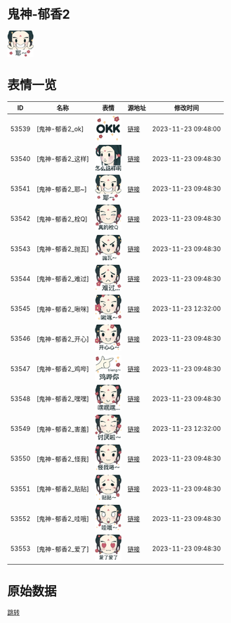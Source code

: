 # 鬼神-郁香2

<img src="./cover.png" height="60" alt="cover" />

# 表情一览

|ID|名称|表情|源地址|修改时间|
|----|----|----|----|----|
|53539|[鬼神-郁香2_ok]|<img src="./pic/053539_%5B鬼神-郁香2_ok%5D.png" height="60" alt="ok"/>|[链接](https://i0.hdslb.com/bfs/garb/20fad5ac92449e1864100c10da53526c70eb61bf.png)|2023-11-23 09:48:00|
|53540|[鬼神-郁香2_这样]|<img src="./pic/053540_%5B鬼神-郁香2_这样%5D.png" height="60" alt="这样"/>|[链接](https://i0.hdslb.com/bfs/garb/096b277c4e4b86707a38ed1670ece38a00dfd9c8.png)|2023-11-23 09:48:30|
|53541|[鬼神-郁香2_耶~]|<img src="./pic/053541_%5B鬼神-郁香2_耶~%5D.png" height="60" alt="耶~"/>|[链接](https://i0.hdslb.com/bfs/garb/ccd092d8efb976d4ab12ee76622ce4ac58e3d021.png)|2023-11-23 09:48:30|
|53542|[鬼神-郁香2_栓Q]|<img src="./pic/053542_%5B鬼神-郁香2_栓Q%5D.png" height="60" alt="栓Q"/>|[链接](https://i0.hdslb.com/bfs/garb/212f12092e87d87e4ce524c18216077d24673a20.png)|2023-11-23 09:48:30|
|53543|[鬼神-郁香2_抛瓦]|<img src="./pic/053543_%5B鬼神-郁香2_抛瓦%5D.png" height="60" alt="抛瓦"/>|[链接](https://i0.hdslb.com/bfs/garb/c7f9233661ed4af3370a3cc4e83d559605eedee3.png)|2023-11-23 09:48:30|
|53544|[鬼神-郁香2_难过]|<img src="./pic/053544_%5B鬼神-郁香2_难过%5D.png" height="60" alt="难过"/>|[链接](https://i0.hdslb.com/bfs/garb/f47af58f795af15768abe936c0196cc78611b8ec.png)|2023-11-23 09:48:30|
|53545|[鬼神-郁香2_啾咪]|<img src="./pic/053545_%5B鬼神-郁香2_啾咪%5D.png" height="60" alt="啾咪"/>|[链接](https://i0.hdslb.com/bfs/garb/8f8172516a84b4cc376f06f027e0e28828e584cf.png)|2023-11-23 12:32:00|
|53546|[鬼神-郁香2_开心]|<img src="./pic/053546_%5B鬼神-郁香2_开心%5D.png" height="60" alt="开心"/>|[链接](https://i0.hdslb.com/bfs/garb/007901e94a08866f89630a1e87771fc1a97cb607.png)|2023-11-23 09:48:30|
|53547|[鬼神-郁香2_鸡哔]|<img src="./pic/053547_%5B鬼神-郁香2_鸡哔%5D.png" height="60" alt="鸡哔"/>|[链接](https://i0.hdslb.com/bfs/garb/309c11d2844eb7d80f99f336bb10a4279938e825.png)|2023-11-23 09:48:30|
|53548|[鬼神-郁香2_嘿嘿]|<img src="./pic/053548_%5B鬼神-郁香2_嘿嘿%5D.png" height="60" alt="嘿嘿"/>|[链接](https://i0.hdslb.com/bfs/garb/f2dee248812b2952f2596f337371d5a4a102d871.png)|2023-11-23 09:48:30|
|53549|[鬼神-郁香2_害羞]|<img src="./pic/053549_%5B鬼神-郁香2_害羞%5D.png" height="60" alt="害羞"/>|[链接](https://i0.hdslb.com/bfs/garb/992765f27e67db161e98c79ab119073a82190ca6.png)|2023-11-23 12:32:00|
|53550|[鬼神-郁香2_怪我]|<img src="./pic/053550_%5B鬼神-郁香2_怪我%5D.png" height="60" alt="怪我"/>|[链接](https://i0.hdslb.com/bfs/garb/5bed0369614d049f452eee058f0b8fe4f9225af8.png)|2023-11-23 09:48:30|
|53551|[鬼神-郁香2_贴贴]|<img src="./pic/053551_%5B鬼神-郁香2_贴贴%5D.png" height="60" alt="贴贴"/>|[链接](https://i0.hdslb.com/bfs/garb/addd80972b4c8b8398f81f863548b0f336863333.png)|2023-11-23 09:48:30|
|53552|[鬼神-郁香2_哇哦]|<img src="./pic/053552_%5B鬼神-郁香2_哇哦%5D.png" height="60" alt="哇哦"/>|[链接](https://i0.hdslb.com/bfs/garb/97af767ea9b34d082a750c28911f834a39569a63.png)|2023-11-23 09:48:30|
|53553|[鬼神-郁香2_爱了]|<img src="./pic/053553_%5B鬼神-郁香2_爱了%5D.png" height="60" alt="爱了"/>|[链接](https://i0.hdslb.com/bfs/garb/742ef7a8668f4ab6e52f07bbfb610e57e7e03e14.png)|2023-11-23 09:48:30|

# 原始数据

[跳转](./raw.json)

